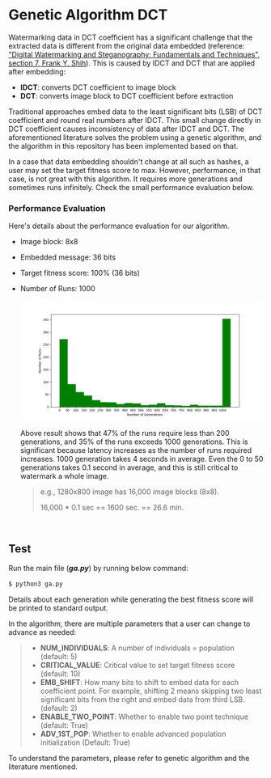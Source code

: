 # Genetic Algorithm DCT
Watermarking data in DCT coefficient has a significant challenge that the extracted data is different from the original data embedded (reference: ["Digital Watermarking and Steganography: Fundamentals and Techniques", section 7, Frank Y. Shih](https://researchwith.njit.edu/en/publications/digital-watermarking-and-steganography-fundamentals-and-technique-2)). This is caused by IDCT and DCT that are applied after embedding:
- **IDCT**: converts DCT coefficient to image block
- **DCT**: converts image block to DCT coefficient before extraction

Traditional approaches embed data to the least significant bits (LSB) of DCT coefficient and round real numbers after IDCT. This small change directly in DCT coefficient causes inconsistency of data after IDCT and DCT. The aforementioned literature solves the problem using a genetic algorithm, and the algorithm in this repository has been implemented based on that.

In a case that data embedding shouldn't change at all such as hashes, a user may set the target fitness score to max. However, performance, in that case, is not great with this algorithm. It requires more generations and sometimes runs infinitely. Check the small performance evaluation below.

### Performance Evaluation
Here's details about the performance evaluation for our algorithm.
- Image block: 8x8
- Embedded message: 36 bits
- Target fitness score: 100% (36 bits)
- Number of Runs: 1000

  <img src="https://github.com/ChangMinPark/genetic-algorithm-dct/blob/main/result.png" width="800">

  Above result shows that 47% of the runs require less than 200 generations, and 35% of the runs exceeds 1000 generations. This is significant because latency increases as the number of runs required increases. 1000 generation takes 4 seconds in average. Even the 0 to 50 generations takes 0.1 second in average, and this is still critical to watermark a whole image. 
  
  > e.g., 1280x800 image has 16,000 image blocks (8x8). 
  > 
  > 16,000 * 0.1 sec == 1600 sec. == 26.6 min. 
  
  

<br/>

## Test
Run the main file (**_ga.py_**) by running below command:
```sh
$ python3 ga.py
```
Details about each generation while generating the best fitness score will be printed to standard output.

In the algorithm, there are multiple parameters that a user can change to advance as needed:
> - **NUM_INDIVIDUALS**: A number of individuals = population (default: 5)
> - **CRITICAL_VALUE**: Critical value to set target fitness score (default: 10)
> - **EMB_SHIFT**: How many bits to shift to embed data for each coefficient point. For example, shifting 2 means skipping two least significant bits from the right and embed data from third LSB. (default: 2)
> - **ENABLE_TWO_POINT**: Whether to enable two point technique (default: True)
> - **ADV_1ST_POP**: Whether to enable advanced population initialization (Default: True)

To understand the parameters, please refer to genetic algorithm and the literature mentioned. 
